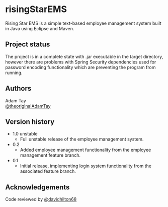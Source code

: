 # risingStarEMS
Rising Star EMS is a simple text-based employee management system built in Java using Eclipse and Maven.
## Project status
The project is in a complete state with .jar executable in the target directory, however there are problems with Spring Security dependencies used for password encoding functionality which are preventing the program from running.
## Authors
Adam Tay
</br>[@theoriginalAdamTay](github.com/theoriginalAdamTay)
## Version history
* 1.0 unstable
  *  Full unstable release of the employee management system.
* 0.2
  * Added employee management functionality from the employee management feature branch.
* 0.1
  * Initial release, implementing login system functionality from the associated feature branch.
## Acknowledgements
Code reviewed by [@davidhilton68](github.com/davidhilton68)
